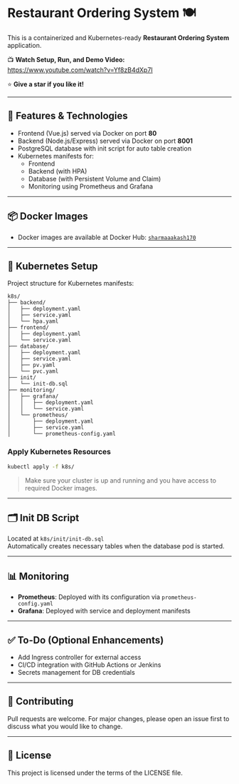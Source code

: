 # Restaurant Ordering System 🍽️

This is a containerized and Kubernetes-ready **Restaurant Ordering System** application.

📺 **Watch Setup, Run, and Demo Video:**  
https://www.youtube.com/watch?v=Yf8zB4dXp7I

⭐ **Give a star if you like it!**

---

## 🧰 Features & Technologies

- Frontend (Vue.js) served via Docker on port **80**
- Backend (Node.js/Express) served via Docker on port **8001**
- PostgreSQL database with init script for auto table creation
- Kubernetes manifests for:
  - Frontend
  - Backend (with HPA)
  - Database (with Persistent Volume and Claim)
  - Monitoring using Prometheus and Grafana

---

## 📦 Docker Images

- Docker images are available at Docker Hub: [`sharmaaakash170`](https://hub.docker.com/u/sharmaaakash170)

---

## 🚀 Kubernetes Setup

Project structure for Kubernetes manifests:

```
k8s/
├── backend/
│   ├── deployment.yaml
│   ├── service.yaml
│   └── hpa.yaml
├── frontend/
│   ├── deployment.yaml
│   └── service.yaml
├── database/
│   ├── deployment.yaml
│   ├── service.yaml
│   ├── pv.yaml
│   └── pvc.yaml
├── init/
│   └── init-db.sql
├── monitoring/
│   ├── grafana/
│   │   ├── deployment.yaml
│   │   └── service.yaml
│   └── prometheus/
│       ├── deployment.yaml
│       ├── service.yaml
│       └── prometheus-config.yaml
```

### Apply Kubernetes Resources

```bash
kubectl apply -f k8s/
```

> Make sure your cluster is up and running and you have access to required Docker images.

---

## 🗂️ Init DB Script

Located at `k8s/init/init-db.sql`  
Automatically creates necessary tables when the database pod is started.

---

## 📊 Monitoring

- **Prometheus**: Deployed with its configuration via `prometheus-config.yaml`
- **Grafana**: Deployed with service and deployment manifests

---

## ✅ To-Do (Optional Enhancements)

- Add Ingress controller for external access
- CI/CD integration with GitHub Actions or Jenkins
- Secrets management for DB credentials

---

## 🙌 Contributing

Pull requests are welcome. For major changes, please open an issue first to discuss what you would like to change.

---

## 📄 License

This project is licensed under the terms of the LICENSE file.

